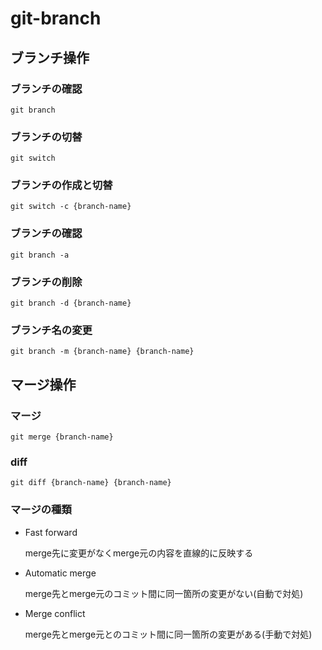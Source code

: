 # git-branch

## ブランチ操作

### ブランチの確認

```
git branch
```

### ブランチの切替

```
git switch
```

### ブランチの作成と切替

```
git switch -c {branch-name}
```

### ブランチの確認

```
git branch -a
```

### ブランチの削除

```
git branch -d {branch-name}
```

### ブランチ名の変更

```
git branch -m {branch-name} {branch-name}
```

## マージ操作

### マージ

```
git merge {branch-name}
```

### diff

```
git diff {branch-name} {branch-name}
```

### マージの種類
- Fast forward

    merge先に変更がなくmerge元の内容を直線的に反映する

- Automatic merge

    merge先とmerge元のコミット間に同一箇所の変更がない(自動で対処)

- Merge conflict

    merge先とmerge元とのコミット間に同一箇所の変更がある(手動で対処)
